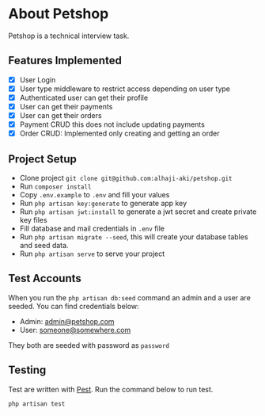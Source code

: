 # About Petshop

Petshop is a technical interview task.

## Features Implemented

- [x] User Login
- [x] User type middleware to restrict access depending on user type
- [x] Authenticated user can get their profile
- [x] User can get their payments
- [x] User can get their orders
- [x] Payment CRUD this does not include updating payments
- [x] Order CRUD: Implemented only creating and getting an order

## Project Setup

- Clone project `git clone git@github.com:alhaji-aki/petshop.git`
- Run `composer install`
- Copy `.env.example` to `.env` and fill your values
- Run `php artisan key:generate` to generate app key
- Run `php artisan jwt:install` to generate a jwt secret and create private key files
- Fill database and mail credentials in `.env` file
- Run `php artisan migrate --seed`, this will create your database tables and seed data.
- Run `php artisan serve` to serve your project

## Test Accounts

When you run the `php artisan db:seed` command an admin and a user are seeded. You can find credentials below:

- Admin: <admin@petshop.com>
- User: <someone@somewhere.com>

They both are seeded with password as `password`

## Testing

Test are written with [Pest](https://pestphp.com). Run the command below to run test.

```bash
php artisan test
```
